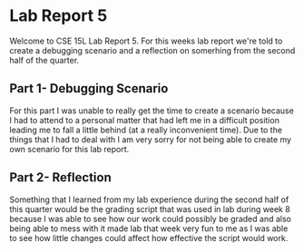 # Lab Report 5
Welcome to CSE 15L Lab Report 5. For this weeks lab report we're told to create a debugging scenario and a reflection on somerhing from the second half of the quarter.

## Part 1- Debugging Scenario
For this part I was unable to really get the time to create a scenario because I had to attend to a personal matter that had left me in a difficult position leading me to fall a little behind (at a really inconvenient time). Due to the things that I had to deal with I am very sorry for not being able to create my own scenario for this lab report.

## Part 2- Reflection
Something that I learned from my lab experience during the second half of this quarter would be the grading script that was used in lab during week 8 because I was able to see how our work could possibly be graded and also being able to mess with it made lab that week very fun to me as I was able to see how little changes could affect how effective the script would work.
